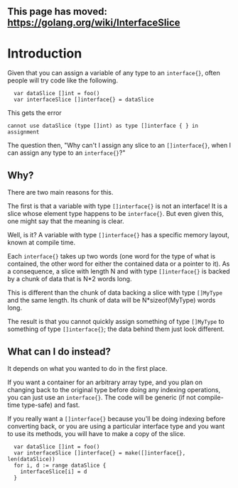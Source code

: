 ## This page has moved: https://golang.org/wiki/InterfaceSlice ##

# Introduction #

Given that you can assign a variable of any type to an `interface{}`, often people will try code like the following.
```
  var dataSlice []int = foo()
  var interfaceSlice []interface{} = dataSlice
```
This gets the error
```
cannot use dataSlice (type []int) as type []interface { } in assignment
```

The question then, "Why can't I assign any slice to an `[]interface{}`, when I can assign any type to an `interface{}`?"

## Why? ##

There are two main reasons for this.

The first is that a variable with type `[]interface{}` is not an interface! It is a slice whose element type happens to be `interface{}`. But even given this, one might say that the meaning is clear.

Well, is it? A variable with type `[]interface{}` has a specific memory layout, known at compile time.

Each `interface{}` takes up two words (one word for the type of what is contained, the other word for either the contained data or a pointer to it). As a consequence, a slice with length N and with type `[]interface{}` is backed by a chunk of data that is N\*2 words long.

This is different than the chunk of data backing a slice with type `[]MyType` and the same length. Its chunk of data will be N\*sizeof(MyType) words long.

The result is that you cannot quickly assign something of type `[]MyType` to something of type `[]interface{}`; the data behind them just look different.

## What can I do instead? ##

It depends on what you wanted to do in the first place.

If you want a container for an arbitrary array type, and you plan on changing back to the original type before doing any indexing operations, you can just use an `interface{}`. The code will be generic (if not compile-time type-safe) and fast.

If you really want a `[]interface{}` because you'll be doing indexing before converting back, or you are using a particular interface type and you want to use its methods, you will have to make a copy of the slice.
```
  var dataSlice []int = foo()
  var interfaceSlice []interface{} = make([]interface{}, len(dataSlice))
  for i, d := range dataSlice {
    interfaceSlice[i] = d
  }
```